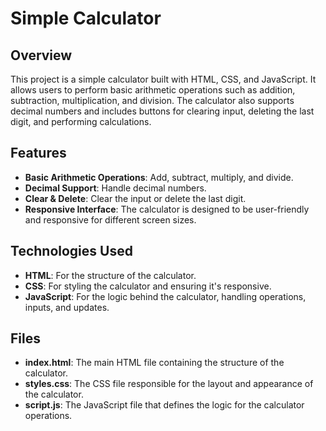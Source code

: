 # Simple Calculator

## Overview

This project is a simple calculator built with HTML, CSS, and JavaScript. It allows users to perform basic arithmetic operations such as addition, subtraction, multiplication, and division. The calculator also supports decimal numbers and includes buttons for clearing input, deleting the last digit, and performing calculations.

## Features

- **Basic Arithmetic Operations**: Add, subtract, multiply, and divide.
- **Decimal Support**: Handle decimal numbers.
- **Clear & Delete**: Clear the input or delete the last digit.
- **Responsive Interface**: The calculator is designed to be user-friendly and responsive for different screen sizes.

## Technologies Used

- **HTML**: For the structure of the calculator.
- **CSS**: For styling the calculator and ensuring it's responsive.
- **JavaScript**: For the logic behind the calculator, handling operations, inputs, and updates.

## Files

- **index.html**: The main HTML file containing the structure of the calculator.
- **styles.css**: The CSS file responsible for the layout and appearance of the calculator.
- **script.js**: The JavaScript file that defines the logic for the calculator operations.


